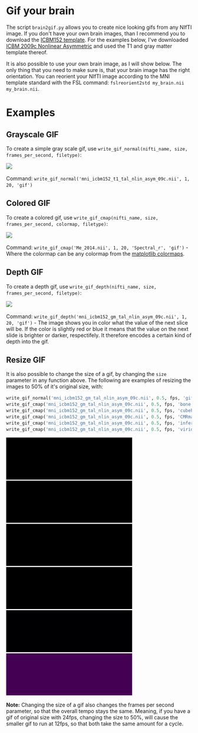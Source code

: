 # Gif your brain

The script `brain2gif.py` allows you to create nice looking gifs from any NIfTI image. If you don't have your own brain images, than I recommend you to download the [ICBM152 template](http://www.bic.mni.mcgill.ca/ServicesAtlases/ICBM152NLin2009). For the examples below, I've downloaded [ICBM 2009c Nonlinear Asymmetric](http://www.bic.mni.mcgill.ca/~vfonov/icbm/2009/mni_icbm152_nlin_asym_09c_nifti.zip) and used the T1 and gray matter  template thereof.

It is also possible to use your own brain image, as I will show below. The only thing that you need to make sure is, that your brain image has the right orientation. You can reorient your NIfTI image according to the MNI template standard with the FSL command: `fslreorient2std my_brain.nii my_brain.nii`.


# Examples

## Grayscale GIF

To create a simple gray scale gif, use `write_gif_normal(nifti_name, size, frames_per_second, filetype)`:

<img src="mni_icbm152_t1_tal_nlin_asym_09c.gif">

Command: `write_gif_normal('mni_icbm152_t1_tal_nlin_asym_09c.nii', 1, 20, 'gif')`


## Colored GIF

To create a colored gif, use `write_gif_cmap(nifti_name, size, frames_per_second, colormap, filetype)`:

<img src="Me_2014_Spectral_r.gif" width="687">

Command: `write_gif_cmap('Me_2014.nii', 1, 20, 'Spectral_r', 'gif')` - Where the colormap can be any colormap from the [matplotlib colormaps](https://matplotlib.org/examples/color/colormaps_reference.html).


## Depth GIF

To create a depth gif, use `write_gif_depth(nifti_name, size, frames_per_second, filetype)`:

<img src="mni_icbm152_gm_tal_nlin_asym_09c_depth.gif">

Command: `write_gif_depth('mni_icbm152_gm_tal_nlin_asym_09c.nii', 1, 20, 'gif')` - The image shows you in color what the value of the next slice will be. If the color is slightly red or blue it means that the value on the next slide is brighter or darker, respectifely. It therefore encodes a certain kind of depth into the gif.


## Resize GIF

It is also possible to change the size of a gif, by changing the `size` parameter in any function above. The following are examples of resizing the images to 50% of it's original size, with:

```python
write_gif_normal('mni_icbm152_gm_tal_nlin_asym_09c.nii', 0.5, fps, 'gif')
write_gif_cmap('mni_icbm152_gm_tal_nlin_asym_09c.nii', 0.5, fps, 'bone', 'gif')
write_gif_cmap('mni_icbm152_gm_tal_nlin_asym_09c.nii', 0.5, fps, 'cubehelix', 'gif')
write_gif_cmap('mni_icbm152_gm_tal_nlin_asym_09c.nii', 0.5, fps, 'CMRmap', 'gif')
write_gif_cmap('mni_icbm152_gm_tal_nlin_asym_09c.nii', 0.5, fps, 'inferno', 'gif')
write_gif_cmap('mni_icbm152_gm_tal_nlin_asym_09c.nii', 0.5, fps, 'viridis', 'gif')
```

<img src="mni_icbm152_gm_tal_nlin_asym_09c.gif"><img src="mni_icbm152_gm_tal_nlin_asym_09c_bone.gif">
<img src="mni_icbm152_gm_tal_nlin_asym_09c_cubehelix.gif"><img src="mni_icbm152_gm_tal_nlin_asym_09c_CMRmap.gif">
<img src="mni_icbm152_gm_tal_nlin_asym_09c_inferno.gif"><img src="mni_icbm152_gm_tal_nlin_asym_09c_viridis.gif">

**Note:** Changing the size of a gif also changes the frames per second parameter, so that the overall tempo stays the same. Meaning, if you have a gif of original size with 24fps, changing the size to 50%, will cause the smaller gif to run at 12fps, so that both take the same amount for a cycle.
